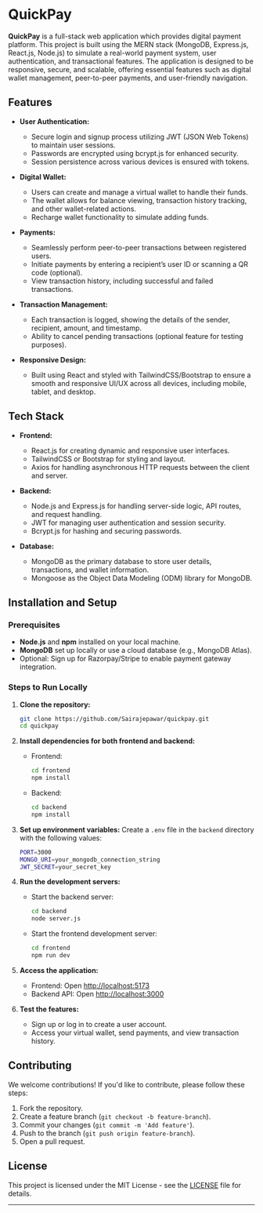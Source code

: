 
# QuickPay

**QuickPay** is a full-stack web application  which provides digital payment platform. This project is built using the MERN stack (MongoDB, Express.js, React.js, Node.js) to simulate a real-world payment system, user authentication, and transactional features. The application is designed to be responsive, secure, and scalable, offering essential features such as digital wallet management, peer-to-peer payments, and user-friendly navigation.

## Features

- **User Authentication:** 
   - Secure login and signup process utilizing JWT (JSON Web Tokens) to maintain user sessions. 
   - Passwords are encrypted using bcrypt.js for enhanced security.
   - Session persistence across various devices is ensured with tokens.

- **Digital Wallet:**
   - Users can create and manage a virtual wallet to handle their funds.
   - The wallet allows for balance viewing, transaction history tracking, and other wallet-related actions.
   - Recharge wallet functionality to simulate adding funds.

- **Payments:**
   - Seamlessly perform peer-to-peer transactions between registered users.
   - Initiate payments by entering a recipient’s user ID or scanning a QR code (optional).
   - View transaction history, including successful and failed transactions.

- **Transaction Management:**
   - Each transaction is logged, showing the details of the sender, recipient, amount, and timestamp.
   - Ability to cancel pending transactions (optional feature for testing purposes).

- **Responsive Design:**
   - Built using React and styled with TailwindCSS/Bootstrap to ensure a smooth and responsive UI/UX across all devices, including mobile, tablet, and desktop.

## Tech Stack

- **Frontend:**
  - React.js for creating dynamic and responsive user interfaces.
  - TailwindCSS or Bootstrap for styling and layout.
  - Axios for handling asynchronous HTTP requests between the client and server.

- **Backend:**
  - Node.js and Express.js for handling server-side logic, API routes, and request handling.
  - JWT for managing user authentication and session security.
  - Bcrypt.js for hashing and securing passwords.

- **Database:**
  - MongoDB as the primary database to store user details, transactions, and wallet information.
  - Mongoose as the Object Data Modeling (ODM) library for MongoDB.
## Installation and Setup

### Prerequisites
- **Node.js** and **npm** installed on your local machine.
- **MongoDB** set up locally or use a cloud database (e.g., MongoDB Atlas).
- Optional: Sign up for Razorpay/Stripe to enable payment gateway integration.

### Steps to Run Locally

1. **Clone the repository:**
    ```bash
    git clone https://github.com/Sairajepawar/quickpay.git
    cd quickpay
    ```

2. **Install dependencies for both frontend and backend:**
    - Frontend:
      ```bash
      cd frontend
      npm install
      ```

    - Backend:
      ```bash
      cd backend
      npm install
      ```

3. **Set up environment variables:**
    Create a `.env` file in the `backend` directory with the following values:
    ```bash
    PORT=3000
    MONGO_URI=your_mongodb_connection_string
    JWT_SECRET=your_secret_key
    ```

4. **Run the development servers:**
    - Start the backend server:
      ```bash
      cd backend
      node server.js
      ```

    - Start the frontend development server:
      ```bash
      cd frontend
      npm run dev
      ```

5. **Access the application:**
    - Frontend: Open [http://localhost:5173](http://localhost:5173)
    - Backend API: Open [http://localhost:3000](http://localhost:3000)

6. **Test the features:**
   - Sign up or log in to create a user account.
   - Access your virtual wallet, send payments, and view transaction history.

## Contributing

We welcome contributions! If you'd like to contribute, please follow these steps:
1. Fork the repository.
2. Create a feature branch (`git checkout -b feature-branch`).
3. Commit your changes (`git commit -m 'Add feature'`).
4. Push to the branch (`git push origin feature-branch`).
5. Open a pull request.

## License

This project is licensed under the MIT License - see the [LICENSE](LICENSE) file for details.

---
